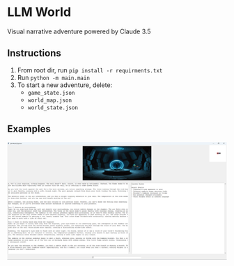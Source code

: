 # LLM World
 Visual narrative adventure powered by Claude 3.5

## Instructions
 1) From root dir, run ```pip install -r requirments.txt```
 2) Run ```python -m main.main```
 3) To start a new adventure, delete:
    - ```game_state.json```
    - ```world_map.json```
    - ```world_state.json```

## Examples
![Example screenshot](examples/GUI_Cave.png)